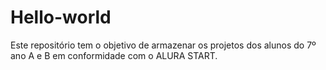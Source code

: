 # Hello-world
Este repositório tem o objetivo de armazenar os projetos dos alunos do 7º ano A e B em conformidade com o ALURA START.
